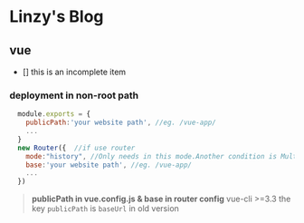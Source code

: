 # Linzy's Blog

## vue
- [] this is an incomplete item
### deployment in non-root path
```javascript
  module.exports = {
    publicPath:'your website path', //eg. /vue-app/  
    ...
  }
  new Router({  //if use router
    mode:"history", //Only needs in this mode.Another condition is Multi-page.
    base:'your website path', //eg. /vue-app/  
    ...
  })
```
> **publicPath in vue.config.js & base in router config**
>vue-cli >=3.3 the key `publicPath` is `baseUrl` in old version

